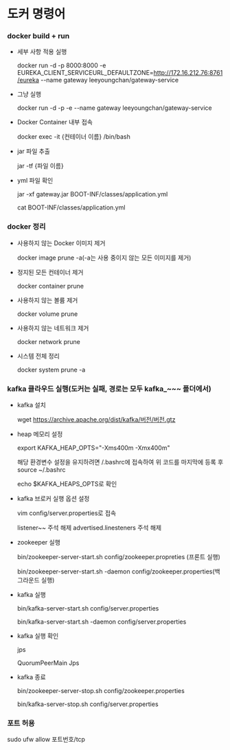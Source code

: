 # 도커 명령어

### docker build + run

+ 세부 사항 적용 실행

  docker run -d -p 8000:8000 -e  EUREKA_CLIENT_SERVICEURL_DEFAULTZONE=http://172.16.212.76:8761/eureka --name gateway leeyoungchan/gateway-service

+ 그냥 실행

  docker run -d -p -e  --name gateway leeyoungchan/gateway-service

+ Docker Container 내부 접속

  docker exec -it {컨테이너 이름} /bin/bash

+ jar 파일 추출

  jar -tf {파일 이름}

+ yml 파일 확인

  jar -xf gateway.jar BOOT-INF/classes/application.yml

  cat BOOT-INF/classes/application.yml

### docker 정리

+ 사용하지 않는 Docker 이미지 제거

  docker image prune -a(-a는 사용 중이지 않는 모든 이미지를 제거)

+ 정지된 모든 컨테이너 제거

  docker container prune

+ 사용하지 않는 볼륨 제거

  docker volume prune

+ 사용하지 않는 네트워크 제거

  docker network prune

+ 시스템 전체 정리

  docker system prune -a

### kafka 클라우드 실행(도커는 실패, 경로는 모두 kafka_~~~ 폴더에서)

+ kafka 설치

  wget https://archive.apache.org/dist/kafka/버전/버전.gtz

+ heap 메모리 설정

  export KAFKA_HEAP_OPTS="-Xms400m -Xmx400m"

  해당 환경변수 설정을 유지하려면
  /.bashrc에 접속하여 위 코드를 마지막에 등록 후 source ~/.bashrc

  echo $KAFKA_HEAPS_OPTS로 확인

+ kafka 브로커 실행 옵션 설정

  vim config/server.properties로 접속

  listener~~ 주석 해제
  advertised.linesteners 주석 해제

+ zookeeper 실행

  bin/zookeeper-server-start.sh config/zookeeper.propreties (프론트 실행)

  bin/zookeeper-server-start.sh -daemon config/zookeeper.properties(백 그라운드 실행)

+ kafka 실행

  bin/kafka-server-start.sh config/server.properties
  
  bin/kafka-server-start.sh -daemon config/server.properties

+ kafka 실행 확인

  jps

  QuorumPeerMain
  Jps

+ kafka 종료

  bin/zookeeper-server-stop.sh config/zookeeper.properties
  
  bin/kafka-server-stop.sh config/server.properties


### 포트 허용

sudo ufw allow 포트번호/tcp
